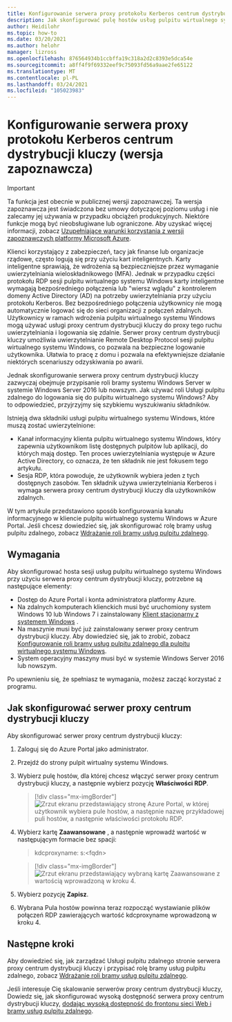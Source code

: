 ```yaml
---
title: Konfigurowanie serwera proxy protokołu Kerberos centrum dystrybucji kluczy Windows Virtual Desktop — Azure
description: Jak skonfigurować pulę hostów usług pulpitu wirtualnego systemu Windows do korzystania z serwera proxy centrum dystrybucji kluczy Kerberos.
author: Heidilohr
ms.topic: how-to
ms.date: 03/20/2021
ms.author: helohr
manager: lizross
ms.openlocfilehash: 876564934b1ccbffa19c318a2d2c8393e5dca54e
ms.sourcegitcommit: a8ff4f9f69332eef9c75093fd56a9aae2fe65122
ms.translationtype: MT
ms.contentlocale: pl-PL
ms.lasthandoff: 03/24/2021
ms.locfileid: "105023983"
---
```

# <a name="configure-a-kerberos-key-distribution-center-proxy-preview"></a>Konfigurowanie serwera proxy protokołu Kerberos centrum dystrybucji kluczy (wersja zapoznawcza)

> [!IMPORTANT]
> Ta funkcja jest obecnie w publicznej wersji zapoznawczej.
> Ta wersja zapoznawcza jest świadczona bez umowy dotyczącej poziomu usług i nie zalecamy jej używania w przypadku obciążeń produkcyjnych. Niektóre funkcje mogą być nieobsługiwane lub ograniczone.
> Aby uzyskać więcej informacji, zobacz [Uzupełniające warunki korzystania z wersji zapoznawczych platformy Microsoft Azure](https://azure.microsoft.com/support/legal/preview-supplemental-terms/).

Klienci korzystający z zabezpieczeń, tacy jak finanse lub organizacje rządowe, często logują się przy użyciu kart inteligentnych. Karty inteligentne sprawiają, że wdrożenia są bezpieczniejsze przez wymaganie uwierzytelniania wieloskładnikowego (MFA). Jednak w przypadku części protokołu RDP sesji pulpitu wirtualnego systemu Windows karty inteligentne wymagają bezpośredniego połączenia lub "wiersz wglądu" z kontrolerem domeny Active Directory (AD) na potrzeby uwierzytelniania przy użyciu protokołu Kerberos. Bez bezpośredniego połączenia użytkownicy nie mogą automatycznie logować się do sieci organizacji z połączeń zdalnych. Użytkownicy w ramach wdrożenia pulpitu wirtualnego systemu Windows mogą używać usługi proxy centrum dystrybucji kluczy do proxy tego ruchu uwierzytelniania i logowania się zdalnie. Serwer proxy centrum dystrybucji kluczy umożliwia uwierzytelnianie Remote Desktop Protocol sesji pulpitu wirtualnego systemu Windows, co pozwala na bezpieczne logowanie użytkownika. Ułatwia to pracę z domu i pozwala na efektywniejsze działanie niektórych scenariuszy odzyskiwania po awarii.

Jednak skonfigurowanie serwera proxy centrum dystrybucji kluczy zazwyczaj obejmuje przypisanie roli bramy systemu Windows Server w systemie Windows Server 2016 lub nowszym. Jak używać roli Usługi pulpitu zdalnego do logowania się do pulpitu wirtualnego systemu Windows? Aby to odpowiedzieć, przyjrzyjmy się szybkiemu wyszukiwaniu składników.

Istnieją dwa składniki usługi pulpitu wirtualnego systemu Windows, które muszą zostać uwierzytelnione:

- Kanał informacyjny klienta pulpitu wirtualnego systemu Windows, który zapewnia użytkownikom listę dostępnych pulpitów lub aplikacji, do których mają dostęp. Ten proces uwierzytelniania występuje w Azure Active Directory, co oznacza, że ten składnik nie jest fokusem tego artykułu.
- Sesja RDP, która powoduje, że użytkownik wybiera jeden z tych dostępnych zasobów. Ten składnik używa uwierzytelniania Kerberos i wymaga serwera proxy centrum dystrybucji kluczy dla użytkowników zdalnych.

W tym artykule przedstawiono sposób konfigurowania kanału informacyjnego w kliencie pulpitu wirtualnego systemu Windows w Azure Portal. Jeśli chcesz dowiedzieć się, jak skonfigurować rolę bramy usług pulpitu zdalnego, zobacz [Wdrażanie roli bramy usług pulpitu zdalnego](/windows-server/remote/rd-gateway-role).

## <a name="requirements"></a>Wymagania

Aby skonfigurować hosta sesji usług pulpitu wirtualnego systemu Windows przy użyciu serwera proxy centrum dystrybucji kluczy, potrzebne są następujące elementy:

- Dostęp do Azure Portal i konta administratora platformy Azure.
- Na zdalnych komputerach klienckich musi być uruchomiony system Windows 10 lub Windows 7 i zainstalowany [Klient stacjonarny z systemem Windows](/windows-server/remote/remote-desktop-services/clients/windowsdesktop) .
- Na maszynie musi być już zainstalowany serwer proxy centrum dystrybucji kluczy. Aby dowiedzieć się, jak to zrobić, zobacz [Konfigurowanie roli bramy usług pulpitu zdalnego dla pulpitu wirtualnego systemu Windows](rd-gateway-role.md).
- System operacyjny maszyny musi być w systemie Windows Server 2016 lub nowszym.

Po upewnieniu się, że spełniasz te wymagania, możesz zacząć korzystać z programu.

## <a name="how-to-configure-the-kdc-proxy"></a>Jak skonfigurować serwer proxy centrum dystrybucji kluczy

Aby skonfigurować serwer proxy centrum dystrybucji kluczy:

1. Zaloguj się do Azure Portal jako administrator.

2. Przejdź do strony pulpit wirtualny systemu Windows.

3. Wybierz pulę hostów, dla której chcesz włączyć serwer proxy centrum dystrybucji kluczy, a następnie wybierz pozycję **Właściwości RDP**.

    > [!div class="mx-imgBorder"]
    > ![Zrzut ekranu przedstawiający stronę Azure Portal, w której użytkownik wybiera pule hostów, a następnie nazwę przykładowej puli hostów, a następnie właściwości protokołu RDP.](media/rdp-properties.png)

4. Wybierz kartę **Zaawansowane** , a następnie wprowadź wartość w następującym formacie bez spacji:

    
    > kdcproxyname: s:\<fqdn\>
    

    > [!div class="mx-imgBorder"]
    > ![Zrzut ekranu przedstawiający wybraną kartę Zaawansowane z wartością wprowadzoną w kroku 4.](media/advanced-tab-selected.png)

5. Wybierz pozycję **Zapisz**.

6. Wybrana Pula hostów powinna teraz rozpocząć wystawianie plików połączeń RDP zawierających wartość kdcproxyname wprowadzoną w kroku 4.

## <a name="next-steps"></a>Następne kroki

Aby dowiedzieć się, jak zarządzać Usługi pulpitu zdalnego stronie serwera proxy centrum dystrybucji kluczy i przypisać rolę bramy usług pulpitu zdalnego, zobacz [Wdrażanie roli bramy usług pulpitu zdalnego](rd-gateway-role.md).

Jeśli interesuje Cię skalowanie serwerów proxy centrum dystrybucji kluczy, Dowiedz się, jak skonfigurować wysoką dostępność serwera proxy centrum dystrybucji kluczy, [dodając wysoką dostępność do frontonu sieci Web i bramy usług pulpitu zdalnego](/windows-server/remote/remote-desktop-services/rds-rdweb-gateway-ha).
